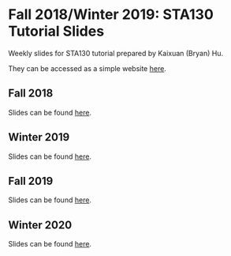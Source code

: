 # Fall 2018/Winter 2019: STA130 Tutorial Slides
Weekly slides for STA130 tutorial prepared by Kaixuan (Bryan) Hu.

They can be accessed as a simple website <a href="https://kaixuan0623.github.io/STA130-Weekly-Tutorial-Slides/">here</a>.

## Fall 2018

Slides can be found <a href="https://kaixuan0623.github.io/STA130-Weekly-Tutorial-Slides/STA130F18.html">here</a>.

## Winter 2019

Slides can be found <a href="https://kaixuan0623.github.io/STA130-Weekly-Tutorial-Slides/STA130W19.html">here</a>.


## Fall 2019

Slides can be found <a href="https://kaixuan0623.github.io/STA130-Weekly-Tutorial-Slides/STA130F19.html">here</a>.

## Winter 2020

Slides can be found <a href="#">here</a>.

